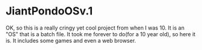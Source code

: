 # JiantPondoOSv.1
OK, so this is a really cringy yet cool project from when I was 10.  It is an "OS" that is a batch file.  It took me forever to do(for a 10 year old), so here it is.  It includes some games and even a web browser.
